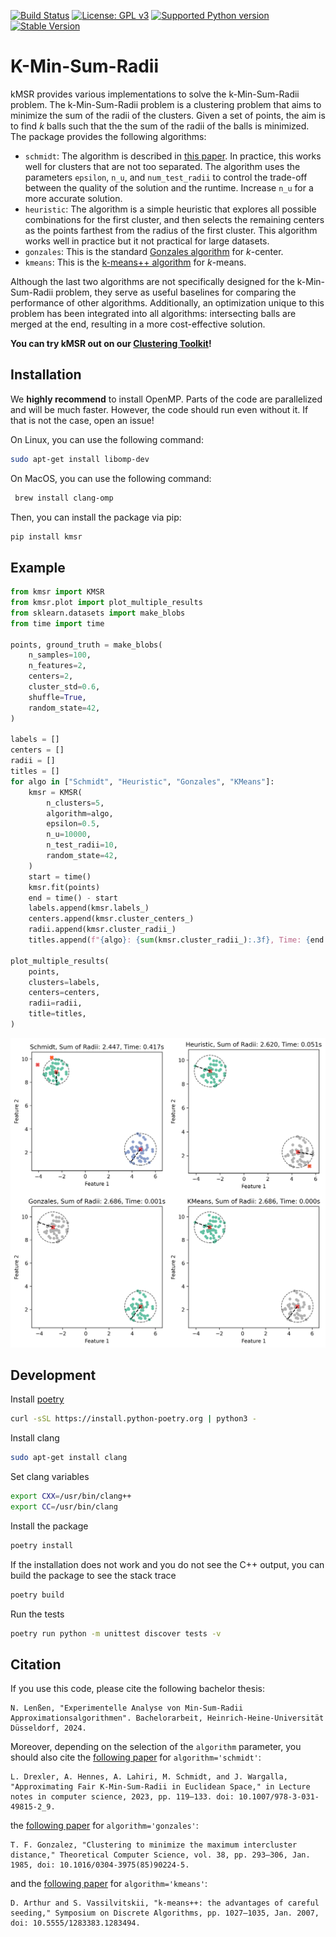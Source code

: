 [![Build Status](https://github.com/algo-hhu/k-min-sum-radii/actions/workflows/mypy-flake-test.yml/badge.svg)](https://github.com/algo-hhu/k-min-sum-radii/actions)
[![License: GPL v3](https://img.shields.io/badge/License-GPLv3-blue.svg)](https://www.gnu.org/licenses/gpl-3.0)
[![Supported Python version](https://img.shields.io/badge/python-3.9+-blue.svg)](https://www.python.org/downloads/release/python-390/)
[![Stable Version](https://img.shields.io/pypi/v/kmsr?label=stable)](https://pypi.org/project/kmsr/)

# K-Min-Sum-Radii

kMSR provides various implementations to solve the k-Min-Sum-Radii problem. The k-Min-Sum-Radii problem is a clustering problem that aims to minimize the sum of the radii of the clusters. Given a set of points, the aim is to find $k$ balls such that the the sum of the radii of the balls is minimized. The package provides the following algorithms:

- `schmidt`: The algorithm is described in [this paper](https://doi.org/10.1007/978-3-031-49815-2_9). In practice, this works well for clusters that are not too separated. The algorithm uses the parameters `epsilon`, `n_u`, and `num_test_radii` to control the trade-off between the quality of the solution and the runtime. Increase `n_u` for a more accurate solution.
- `heuristic`: The algorithm is a simple heuristic that explores all possible combinations for the first cluster, and then selects the remaining centers as the points farthest from the radius of the first cluster. This algorithm works well in practice but it not practical for large datasets.
- `gonzales`: This is the standard [Gonzales algorithm](https://doi.org/10.1016/0304-3975(85)90224-5) for $k$-center.
- `kmeans`: This is the [k-means++ algorithm](https://doi.org/10.5555/1283383.1283494) for $k$-means.

Although the last two algorithms are not specifically designed for the k-Min-Sum-Radii problem, they serve as useful baselines for comparing the performance of other algorithms. Additionally, an optimization unique to this problem has been integrated into all algorithms: intersecting balls are merged at the end, resulting in a more cost-effective solution.

**You can try kMSR out on our [Clustering Toolkit](https://clustering-toolkit.algo.hhu.de/K-Min_Sum_Radii_Clustering)!**


## Installation

We **highly recommend** to install OpenMP. Parts of the code are parallelized and will be much faster. However, the code should run even without it. If that is not the case, open an issue!

On Linux, you can use the following command:
```bash
sudo apt-get install libomp-dev
```
On MacOS, you can use the following command:
```bash
 brew install clang-omp
```

Then, you can install the package via pip:
```bash
pip install kmsr
```

## Example

```python
from kmsr import KMSR
from kmsr.plot import plot_multiple_results
from sklearn.datasets import make_blobs
from time import time

points, ground_truth = make_blobs(
    n_samples=100,
    n_features=2,
    centers=2,
    cluster_std=0.6,
    shuffle=True,
    random_state=42,
)

labels = []
centers = []
radii = []
titles = []
for algo in ["Schmidt", "Heuristic", "Gonzales", "KMeans"]:
    kmsr = KMSR(
        n_clusters=5,
        algorithm=algo,
        epsilon=0.5,
        n_u=10000,
        n_test_radii=10,
        random_state=42,
    )
    start = time()
    kmsr.fit(points)
    end = time() - start
    labels.append(kmsr.labels_)
    centers.append(kmsr.cluster_centers_)
    radii.append(kmsr.cluster_radii_)
    titles.append(f"{algo}: {sum(kmsr.cluster_radii_):.3f}, Time: {end:.3f}s")

plot_multiple_results(
    points,
    clusters=labels,
    centers=centers,
    radii=radii,
    title=titles,
)
```

<p align="center">
  <img src="https://raw.githubusercontent.com/algo-hhu/k-min-sum-radii/main/images/example.png" alt="Comparison of the Different Methods for kMSR"/>
</p>

## Development

Install [poetry](https://python-poetry.org/docs/#installation)
```bash
curl -sSL https://install.python-poetry.org | python3 -
```

Install clang
```bash
sudo apt-get install clang
```

Set clang variables
```bash
export CXX=/usr/bin/clang++
export CC=/usr/bin/clang
```

Install the package
```bash
poetry install
```

If the installation does not work and you do not see the C++ output, you can build the package to see the stack trace
```bash
poetry build
```

Run the tests
```bash
poetry run python -m unittest discover tests -v
```

## Citation

If you use this code, please cite the following bachelor thesis:

```
N. Lenßen, "Experimentelle Analyse von Min-Sum-Radii Approximationsalgorithmen". Bachelorarbeit, Heinrich-Heine-Universität Düsseldorf, 2024.
```

Moreover, depending on the selection of the `algorithm` parameter, you should also cite the [following paper](https://doi.org/10.1007/978-3-031-49815-2_9) for `algorithm='schmidt'`:

```
L. Drexler, A. Hennes, A. Lahiri, M. Schmidt, and J. Wargalla, "Approximating Fair K-Min-Sum-Radii in Euclidean Space," in Lecture notes in computer science, 2023, pp. 119–133. doi: 10.1007/978-3-031-49815-2_9.
```

the [following paper](https://doi.org/10.1016/0304-3975(85)90224-5) for `algorithm='gonzales'`:

```
T. F. Gonzalez, "Clustering to minimize the maximum intercluster distance," Theoretical Computer Science, vol. 38, pp. 293–306, Jan. 1985, doi: 10.1016/0304-3975(85)90224-5.
```

and the [following paper](https://doi.org/10.5555/1283383.1283494) for `algorithm='kmeans'`:

```
D. Arthur and S. Vassilvitskii, "k-means++: the advantages of careful seeding," Symposium on Discrete Algorithms, pp. 1027–1035, Jan. 2007, doi: 10.5555/1283383.1283494.
```
